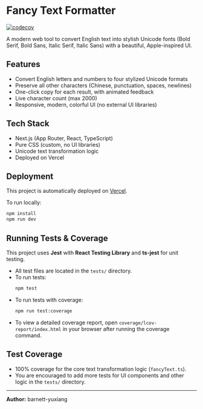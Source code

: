 # Fancy Text Formatter

[![codecov](https://codecov.io/gh/barnett-yuxiang/fancy-text-formatter/graph/badge.svg?token=DtyVbAJw8q)](https://codecov.io/gh/barnett-yuxiang/fancy-text-formatter)

A modern web tool to convert English text into stylish Unicode fonts (Bold Serif, Bold Sans, Italic Serif, Italic Sans) with a beautiful, Apple-inspired UI.

## Features
- Convert English letters and numbers to four stylized Unicode formats
- Preserve all other characters (Chinese, punctuation, spaces, newlines)
- One-click copy for each result, with animated feedback
- Live character count (max 2000)
- Responsive, modern, colorful UI (no external UI libraries)

## Tech Stack
- Next.js (App Router, React, TypeScript)
- Pure CSS (custom, no UI libraries)
- Unicode text transformation logic
- Deployed on Vercel

## Deployment
This project is automatically deployed on [Vercel](https://vercel.com/).

To run locally:
```bash
npm install
npm run dev
```

## Running Tests & Coverage

This project uses **Jest** with **React Testing Library** and **ts-jest** for unit testing.

- All test files are located in the `tests/` directory.
- To run tests:
  ```bash
  npm test
  ```
- To run tests with coverage:
  ```bash
  npm run test:coverage
  ```
- To view a detailed coverage report, open `coverage/lcov-report/index.html` in your browser after running the coverage command.

## Test Coverage
- 100% coverage for the core text transformation logic (`fancyText.ts`).
- You are encouraged to add more tests for UI components and other logic in the `tests/` directory.

---

**Author:** barnett-yuxiang
